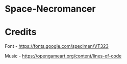 # Space-Necromancer

# Credits
Font - https://fonts.google.com/specimen/VT323

Music - https://opengameart.org/content/lines-of-code